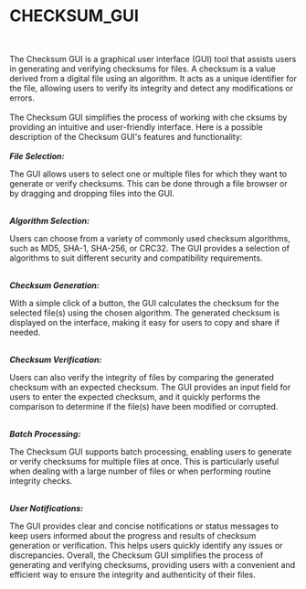 # CHECKSUM_GUI
<br>

The Checksum GUI is a graphical user interface (GUI) tool that assists users in generating and verifying checksums for files. A checksum is a value derived from a digital file using an algorithm. It acts as a unique identifier for the file, allowing users to verify its integrity and detect any modifications or errors.
<br><br>
The Checksum GUI simplifies the process of working with che
cksums by providing an intuitive and user-friendly interface. Here is a possible description of the Checksum GUI's features and functionality:
<br><br>
<i> <b> File Selection:</b> </i>

The GUI allows users to select one or multiple files for which they want to generate or verify checksums. This can be done through a file browser or by dragging and dropping files into the GUI.
<br><br>

<i> <b> Algorithm Selection: </b> </i>

Users can choose from a variety of commonly used checksum algorithms, such as MD5, SHA-1, SHA-256, or CRC32. The GUI provides a  selection of algorithms to suit different security and compatibility requirements.
<br><br>

<i> <b> Checksum Generation: </b> </i>

With a simple click of a button, the GUI calculates the checksum for the selected file(s) using the chosen algorithm. The generated checksum is displayed on the interface, making it easy for users to copy and share if needed.
<br>
<br>

<i> <b> Checksum Verification: </b> </i>

Users can also verify the integrity of files by comparing the generated checksum with an expected checksum. The GUI provides an input field for users to enter the expected checksum, and it quickly performs the comparison to determine if the file(s) have been modified or corrupted.
<br><br>

<i> <b> Batch Processing: </b> </i>

The Checksum GUI supports batch processing, enabling users to generate or verify checksums for multiple files at once. This is particularly useful when dealing with a large number of files or when performing routine integrity checks.
<br><br>

<i> <b> User Notifications: </b> </i>

The GUI provides clear and concise notifications or status messages to keep users informed about the progress and results of checksum generation or verification. This helps users quickly identify any issues or discrepancies.
Overall, the Checksum GUI simplifies the process of generating and verifying checksums, providing users with a convenient and efficient way to ensure the integrity and authenticity of their files.
<br><br>

